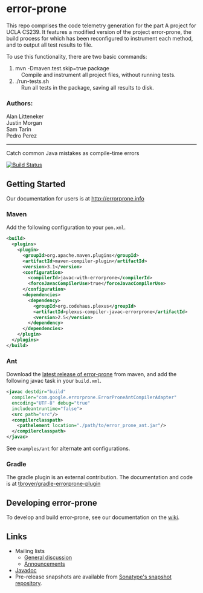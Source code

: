 # error-prone

This repo comprises the code telemetry generation for the part A project for UCLA CS239. It features a modified version of the project error-prone,
the build process for which has been reconfigured to instrument each method, and to output all test results to file.

To use this functionality, there are two basic commands:  
1) mvn -Dmaven.test.skip=true package  
&nbsp;&nbsp;&nbsp;&nbsp;Compile and instrument all project files, without running tests.  
2) ./run-tests.sh  
&nbsp;&nbsp;&nbsp;&nbsp;Run all tests in the package, saving all results to disk.  

### Authors:
Alan Litteneker  
Justin Morgan  
Sam Tarin  
Pedro Perez  

---

Catch common Java mistakes as compile-time errors

[![Build Status](https://travis-ci.org/google/error-prone.svg?branch=master)](https://travis-ci.org/google/error-prone)

## Getting Started

Our documentation for users is at http://errorprone.info

### Maven

Add the following configuration to your `pom.xml`.

```xml
<build>
  <plugins>
    <plugin>
      <groupId>org.apache.maven.plugins</groupId>
      <artifactId>maven-compiler-plugin</artifactId>
      <version>3.1</version>
      <configuration>
        <compilerId>javac-with-errorprone</compilerId>
        <forceJavacCompilerUse>true</forceJavacCompilerUse>
      </configuration>
      <dependencies>
        <dependency>
          <groupId>org.codehaus.plexus</groupId>
          <artifactId>plexus-compiler-javac-errorprone</artifactId>
          <version>2.5</version>
        </dependency>
      </dependencies>
    </plugin>
  </plugins>
</build>
```

### Ant

Download the [latest release of error-prone](https://repo1.maven.org/maven2/com/google/errorprone/error_prone_ant)
from maven, and add the following javac task in your `build.xml`.

```xml
<javac destdir="build"
  compiler="com.google.errorprone.ErrorProneAntCompilerAdapter"
  encoding="UTF-8" debug="true"
  includeantruntime="false">
  <src path="src"/>
  <compilerclasspath>
    <pathelement location="./path/to/error_prone_ant.jar"/>
  </compilerclasspath>
</javac>
```

See `examples/ant` for alternate ant configurations.

### Gradle

The gradle plugin is an external contribution. The documentation and code is
at [tbroyer/gradle-errorprone-plugin](https://github.com/tbroyer/gradle-errorprone-plugin)


## Developing error-prone

To develop and build error-prone, see our documentation on the
[wiki](https://github.com/google/error-prone/wiki/For-Developers).

## Links
- Mailing lists
  - [General discussion](https://groups.google.com/forum/#!forum/error-prone-discuss)
  - [Announcements](https://groups.google.com/forum/#!forum/error-prone-announce)
- [Javadoc](http://errorprone.info/api/latest/)
- Pre-release snapshots are available from [Sonatype's snapshot
  repository](https://oss.sonatype.org/content/repositories/snapshots/com/google/errorprone/).
